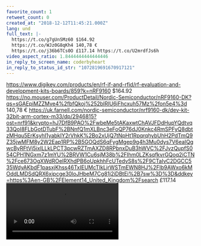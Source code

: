 ```yaml
---
favorite_count: 1
retweet_count: 0
created_at: "2018-12-12T11:45:21.000Z"
lang: und
full_text: |-
  https://t.co/g7gUnSMz60 $164.92
  https://t.co/WJz0G8qKh4 140,78 €
  https://t.co/j36b6TCs0O £117.14 https://t.co/U2mrdfJs6h
video_aspect_ratio: 1.8444444444444446
in_reply_to_screen_name: coderbyheart
in_reply_to_status_id_str: "1072819691670917121"
---
```


<https://www.digikey.com/products/en/rf-if-and-rfid/rf-evaluation-and-development-kits-boards/859?k=nRF9160>
$164.92
<https://no.mouser.com/ProductDetail/Nordic-Semiconductor/nRF9160-DK?qs=sGAEpiMZZMve4%2fbfQkoj%252bIRlU6jFhcxuh57Mz%2fon5e4%3d>
140,78 €
<https://uk.farnell.com/nordic-semiconductor/nrf9160-dk/dev-kit-32bit-arm-cortex-m33/dp/2946815?ost=nrf91&krypto=hJ7DfB9PAO%2FwbeMe5tAKaxwtChAVJFDdHupYQdtvq33QoI8FLbGotDTubF%2BNnfQ1mXLBnc3eFoQP76dJ0Knkc4RmSPFyQ8dbtzMHqu5ErKsyhI1yabkIY2rVhkK%2Bo2xUjQ7tNpHt1RpqrqhybUhH2PdTmQ9Z35jwMFM8y2W2Eap1RP%2B5GOQdS6qFygMgep9g4h3Mu0dys7V6eaIQgwcByRFtVj5ixILLkLPCT3pcwRZTmAXZD8RPbnxDuB3hWVC%2FJvzQupfS054CPH1NGxm7z1mYU%2BRVW1Cu6sjM38b%2FIhm0LZKsqfkvrGQoq2iCTN%2Fce673OgXWdROelRXhdPB6oUpkhhFcUTedvS8s%2F9CTaIvC2DGCC535WdyAKbdF1pasxjKhss46TxIEUMcTIkLjrWSTmEWN8HJ%2FIb9AWxo6kMOddLMDSdQRX6xipcge30loJHbeM7Cg81j2iDBtEi%2B7sw%3D%3D&ddkey=https%3Aen-GB%2FElement14_United_Kingdom%2Fsearch>
£117.14
![Embedded Video](https://twitter-media-coderbyheart.s3.eu-north-1.amazonaws.com/1072819693696757761-DuNrxvjXgAETMhf.mp4)
